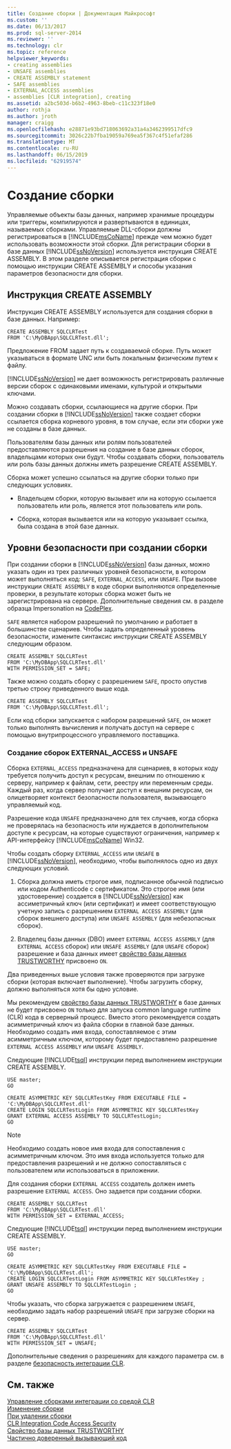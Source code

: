 ```yaml
---
title: Создание сборки | Документация Майкрософт
ms.custom: ''
ms.date: 06/13/2017
ms.prod: sql-server-2014
ms.reviewer: ''
ms.technology: clr
ms.topic: reference
helpviewer_keywords:
- creating assemblies
- UNSAFE assemblies
- CREATE ASSEMBLY statement
- SAFE assemblies
- EXTERNAL_ACCESS assemblies
- assemblies [CLR integration], creating
ms.assetid: a2bc503d-b6b2-4963-8beb-c11c323f18e0
author: rothja
ms.author: jroth
manager: craigg
ms.openlocfilehash: e28871e93bd718063692a31a4a3462399517dfc9
ms.sourcegitcommit: 3026c22b7fba19059a769ea5f367c4f51efaf286
ms.translationtype: MT
ms.contentlocale: ru-RU
ms.lasthandoff: 06/15/2019
ms.locfileid: "62919574"
---
```

# <a name="creating-an-assembly"></a>Создание сборки
  Управляемые объекты базы данных, например хранимые процедуры или триггеры, компилируются и развертываются в единицах, называемых сборками. Управляемые DLL-сборки должны регистрироваться в [!INCLUDE[msCoName](../../../includes/ssnoversion-md.md)] прежде чем можно будет использовать возможности этой сборки. Для регистрации сборки в базе данных [!INCLUDE[ssNoVersion](../../../includes/ssnoversion-md.md)] используется инструкция CREATE ASSEMBLY. В этом разделе описывается регистрация сборки с помощью инструкции CREATE ASSEMBLY и способы указания параметров безопасности для сборки.  
  
## <a name="the-create-assembly-statement"></a>Инструкция CREATE ASSEMBLY  
 Инструкция CREATE ASSEMBLY используется для создания сборки в базе данных. Например:  
  
```  
CREATE ASSEMBLY SQLCLRTest  
FROM 'C:\MyDBApp\SQLCLRTest.dll';  
```  
  
 Предложение FROM задает путь к создаваемой сборке. Путь может указываться в формате UNC или быть локальным физическим путем к файлу.  
  
 [!INCLUDE[ssNoVersion](../../../includes/ssnoversion-md.md)] не дает возможность регистрировать различные версии сборок с одинаковыми именами, культурой и открытыми ключами.  
  
 Можно создавать сборки, ссылающиеся на другие сборки. При создании сборки в [!INCLUDE[ssNoVersion](../../../includes/ssnoversion-md.md)] также создает сборки ссылается сборка корневого уровня, в том случае, если эти сборки уже не созданы в базе данных.  
  
 Пользователям базы данных или ролям пользователей предоставляются разрешения на создание в базе данных сборок, владельцами которых они будут. Чтобы создавать сборки, пользователь или роль базы данных должны иметь разрешение CREATE ASSEMBLY.  
  
 Сборка может успешно ссылаться на другие сборки только при следующих условиях.  
  
-   Владельцем сборки, которую вызывает или на которую ссылается пользователь или роль, является этот пользователь или роль.  
  
-   Сборка, которая вызывается или на которую указывает ссылка, была создана в этой базе данных.  
  
## <a name="specifying-security-when-creating-assemblies"></a>Уровни безопасности при создании сборки  
 При создании сборки в [!INCLUDE[ssNoVersion](../../../includes/ssnoversion-md.md)] базы данных, можно указать один из трех различных уровней безопасности, в котором может выполняться код: `SAFE`, `EXTERNAL_ACCESS`, или `UNSAFE`. При вызове инструкции `CREATE ASSEMBLY` в коде сборки выполняются определенные проверки, в результате которых сборка может быть не зарегистрирована на сервере. Дополнительные сведения см. в разделе образца Impersonation на [CodePlex](http://msftengprodsamples.codeplex.com/).  
  
 `SAFE` является набором разрешений по умолчанию и работает в большинстве сценариев. Чтобы задать определенный уровень безопасности, измените синтаксис инструкции CREATE ASSEMBLY следующим образом.  
  
```  
CREATE ASSEMBLY SQLCLRTest  
FROM 'C:\MyDBApp\SQLCLRTest.dll'  
WITH PERMISSION_SET = SAFE;  
```  
  
 Также можно создать сборку с разрешением `SAFE`, просто опустив третью строку приведенного выше кода.  
  
```  
CREATE ASSEMBLY SQLCLRTest  
FROM 'C:\MyDBApp\SQLCLRTest.dll';  
```  
  
 Если код сборки запускается с набором разрешений `SAFE`, он может только выполнять вычисления и получать доступ на сервере с помощью внутрипроцессного управляемого поставщика.  
  
### <a name="creating-externalaccess-and-unsafe-assemblies"></a>Создание сборок EXTERNAL_ACCESS и UNSAFE  
 Сборка `EXTERNAL_ACCESS` предназначена для сценариев, в которых коду требуется получить доступ к ресурсам, внешним по отношению к серверу, например к файлам, сети, реестру или переменным среды. Каждый раз, когда сервер получает доступ к внешним ресурсам, он олицетворяет контекст безопасности пользователя, вызывающего управляемый код.  
  
 Разрешение кода `UNSAFE` предназначено для тех случаев, когда сборка не проверялась на безопасность или нуждается в дополнительном доступе к ресурсам, на которые существуют ограничения, например к API-интерфейсу [!INCLUDE[msCoName](../../../includes/msconame-md.md)] Win32.  
  
 Чтобы создать сборку `EXTERNAL_ACCESS` или `UNSAFE` в [!INCLUDE[ssNoVersion](../../../includes/ssnoversion-md.md)], необходимо, чтобы выполнялось одно из двух следующих условий.  
  
1.  Сборка должна иметь строгое имя, подписанное обычной подписью или кодом Authenticode с сертификатом. Это строгое имя (или удостоверение) создается в [!INCLUDE[ssNoVersion](../../../includes/ssnoversion-md.md)] как ассиметричный ключ (или сертификат) и имеет соответствующую учетную запись с разрешением `EXTERNAL ACCESS ASSEMBLY` (для сборок внешнего доступа) или `UNSAFE ASSEMBLY` (для небезопасных сборок).  
  
2.  Владелец базы данных (DBO) имеет `EXTERNAL ACCESS ASSEMBLY` (для `EXTERNAL ACCESS` сборок) или `UNSAFE ASSEMBLY` (для `UNSAFE` сборок) разрешение и база данных имеет [свойство базы данных TRUSTWORTHY](../../security/trustworthy-database-property.md) присвоено `ON`.  
  
 Два приведенных выше условия также проверяются при загрузке сборки (которая включает выполнение). Чтобы загрузить сборку, должно выполняться хотя бы одно условие.  
  
 Мы рекомендуем [свойство базы данных TRUSTWORTHY](../../security/trustworthy-database-property.md) в базе данных не будет присвоено `ON` только для запуска common language runtime (CLR) кода в серверный процесс. Вместо этого рекомендуется создать асимметричный ключ из файла сборки в главной базе данных. Необходимо создать имя входа, сопоставляемое с этим асимметричным ключом, которому будет предоставлено разрешение `EXTERNAL ACCESS ASSEMBLY` или `UNSAFE ASSEMBLY`.  
  
 Следующие [!INCLUDE[tsql](../../../includes/tsql-md.md)] инструкции перед выполнением инструкции CREATE ASSEMBLY.  
  
```  
USE master;   
GO    
  
CREATE ASYMMETRIC KEY SQLCLRTestKey FROM EXECUTABLE FILE = 'C:\MyDBApp\SQLCLRTest.dll'     
CREATE LOGIN SQLCLRTestLogin FROM ASYMMETRIC KEY SQLCLRTestKey     
GRANT EXTERNAL ACCESS ASSEMBLY TO SQLCLRTestLogin;   
GO   
```  
  
> [!NOTE]  
>  Необходимо создать новое имя входа для сопоставления с асимметричным ключом. Это имя входа используется только для предоставления разрешений и не должно сопоставляться с пользователем или использоваться в приложении.  
  
 Для создания сборки `EXTERNAL ACCESS` создатель должен иметь разрешение `EXTERNAL ACCESS`. Оно задается при создании сборки.  
  
```  
CREATE ASSEMBLY SQLCLRTest  
FROM 'C:\MyDBApp\SQLCLRTest.dll'  
WITH PERMISSION_SET = EXTERNAL_ACCESS;  
```  
  
 Следующие [!INCLUDE[tsql](../../../includes/tsql-md.md)] инструкции перед выполнением инструкции CREATE ASSEMBLY.  
  
```  
USE master;   
GO    
  
CREATE ASYMMETRIC KEY SQLCLRTestKey FROM EXECUTABLE FILE = 'C:\MyDBApp\SQLCLRTest.dll';     
CREATE LOGIN SQLCLRTestLogin FROM ASYMMETRIC KEY SQLCLRTestKey ;    
GRANT UNSAFE ASSEMBLY TO SQLCLRTestLogin ;  
GO  
```  
  
 Чтобы указать, что сборка загружается с разрешением `UNSAFE`, необходимо задать набор разрешений `UNSAFE` при загрузке сборки на сервер.  
  
```  
CREATE ASSEMBLY SQLCLRTest  
FROM 'C:\MyDBApp\SQLCLRTest.dll'  
WITH PERMISSION_SET = UNSAFE;  
```  
  
 Дополнительные сведения о разрешениях для каждого параметра см. в разделе [безопасность интеграции CLR](../security/clr-integration-security.md).  
  
## <a name="see-also"></a>См. также  
 [Управление сборками интеграции со средой CLR](managing-clr-integration-assemblies.md)   
 [Изменение сборки](altering-an-assembly.md)   
 [При удалении сборки](dropping-an-assembly.md)   
 [CLR Integration Code Access Security](../security/clr-integration-code-access-security.md)   
 [Свойство базы данных TRUSTWORTHY](../../security/trustworthy-database-property.md)   
 [Частично доверенный вызывающий код](../../../database-engine/dev-guide/allowing-partially-trusted-callers.md)  
  
  
